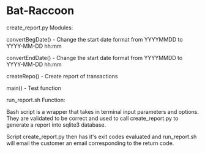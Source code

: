 # Bat-Raccoon


create_report.py Modules:

convertBegDate() - 
  Change the start date format from YYYYMMDD to YYYY-MM-DD hh:mm
  
convertEndDate() - 
  Change the start date format from YYYYMMDD to YYYY-MM-DD hh:mm
  
createRepo() - 
  Create report of transactions
  
main() - 
  Test function
  
  
run_report.sh Function:

Bash script is a wrapper that takes in terminal input parameters
and options. They are validated to be correct and used to 
call create_report.py to generate a report into sqlite3 database.

Script create_report.py then has it's exit codes evaluated and run_report.sh 
will email the customer an email corresponding to the return code.






